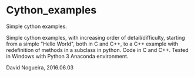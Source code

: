 # Cython_examples

Simple cython examples. 

Simple cython examples, with increasing order of detail/difficulty, starting from a simple "Hello World", both in C and C++, to a C++ example with redefinition of methods in a subclass in python. 
Code in C and C++. 
Tested in Windows with Python 3 Anaconda environment.


David Nogueira, 2016.06.03
